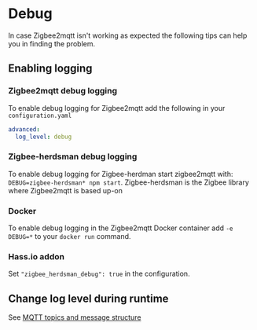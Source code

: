 ---
---
# Debug

In case Zigbee2mqtt isn't working as expected the following tips can help you in finding the problem.

## Enabling logging

### Zigbee2mqtt debug logging
To enable debug logging for Zigbee2mqtt add the following in your `configuration.yaml`

```yaml
advanced:
  log_level: debug
```

### Zigbee-herdsman debug logging
To enable debug logging for Zigbee-herdman start zigbee2mqtt with: `DEBUG=zigbee-herdsman* npm start`. Zigbee-herdsman is the Zigbee library where Zigbee2mqtt is based up-on

### Docker
To enable debug logging in the Zigbee2mqtt Docker container add `-e DEBUG=*` to your `docker run` command.

### Hass.io addon
Set `"zigbee_herdsman_debug": true` in the configuration.

## Change log level during runtime
See [MQTT topics and message structure](../information/mqtt_topics_and_message_structure.md)
